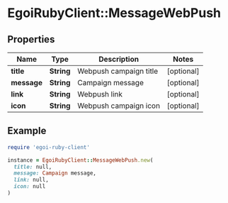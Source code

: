 # EgoiRubyClient::MessageWebPush

## Properties

| Name | Type | Description | Notes |
| ---- | ---- | ----------- | ----- |
| **title** | **String** | Webpush campaign title | [optional] |
| **message** | **String** | Campaign message | [optional] |
| **link** | **String** | Webpush link | [optional] |
| **icon** | **String** | Webpush campaign icon | [optional] |

## Example

```ruby
require 'egoi-ruby-client'

instance = EgoiRubyClient::MessageWebPush.new(
  title: null,
  message: Campaign message,
  link: null,
  icon: null
)
```

